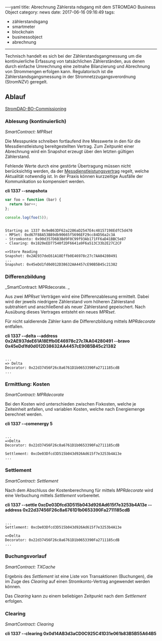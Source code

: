 ---yaml
title: Abrechnung Zählersta ndsgang mit dem STROMDAO Business Object
category: news
date: 2017-06-16 09:16:49
tags:
  - zählerstandsgang
  - smartmeter
  - blockchain
  - businessobject
  - abrechnung
---
Technisch handelt es sich bei der Zählerstandsgangmessung um die kontinuierliche Erfassung von tatsächlichen Zählerständen, aus denen durch einfache Umrechnung eine zeitnahe Bilanzierung und Abrechnung von Strommengen erfolgen kann. Regulatorisch ist die Zählerstandsgangsmessung in der Stromnetzzugangsverordnung (StromNZV) geregelt.

## Ablauf
[StromDAO-BO-Commissioning](https://github.com/energychain/StromDAO-BusinessObject/blob/master/smart_contracts/StromDAO-BO-SC-Commissioning.sol)

### Ablesung (kontinuierlich)
_SmartContract: MPRset_

Die Messpunkte schreiben fortlaufend ihre Messwerte in den für die Messdienstleistung bereitgestellten Vertrag. Zum Zeitpunkt einer Abrechnung wird ein Snapshot erzeugt über den letzten gültigen Zählerstand. 

Fehlende Werte durch eine gestörte Übertragung müssen nicht berücksichtig werden, da der [Messdienstleistungsvertrag](http://127.0.0.1:8180/#/contracts/0x0000000000000000000000000000000000000008) regelt, welche Aktualität notwendig ist. In der Praxis können kurzzeitige Ausfälle der Kommunikation so kompensiert werden. 

**cli 1337 --snapshota**
```js
var foo = function (bar) {
  return bar++;
};

console.log(foo(5));
```

```

Starting as 1337 0x9eB63DF62a2286aD2547E4c48157198EdfC5d470
- MPSet: 0xd67F88A53B89db90665f5696EF29cc84D56a2c3A
- Stromkonto: 0x90d357D6B3Bd9F0C99f93Ab171FF6aD41BBC5e87
- Clearing: 0x1820eED77540f2DF6641a9F6a513C33b2E27C2CF

=>Store Reading
Snapshot: 0x2AE937deE61A18Effb0E46978c27c7AA04280491
...
Snapshot: 0x45eDd1fd0d012D38632AA4457cE90B5B45c21382
```

### Differenzbildung
_SmartContract: MPRdecorate.  _

Aus zwei _MPRset_ Verträgen wird eine Differenzablesung ermittelt. Dabei wird der jeweils niedrigere Zählerstand vom höheren Zählerstand subtrahiert und anschließend als neuer Zählerstand gepeischert. Nach Ausübung dieses Vertrages entsteht ein neues _MPRset_. 

Für nicht saldierende Zähler kann die Differenzbildung mittels _MPRdecorate_ entfallen.

**cli 1337 --delta --address 0x2AE937deE61A18Effb0E46978c27c7AA04280491 --bravo 0x45eDd1fd0d012D38632AA4457cE90B5B45c21382**
```

...
=> Delta
Decorator: 0x22d37456F26c8a6761D1b0653390Fa2711185cdB
...
```


### Ermittlung: Kosten
_SmartContract: MPRdecorate_

Bei den Kosten wird unterschieden zwischen Fixkosten, welche je Zeiteinheit anfallen, und variablen Kosten, welche nach Energiemenge berechnet werden. 

**cli 1337 --comenergy 5**
```cli

...
=>Delta
Decorator: 0x22d37456F26c8a6761D1b0653390Fa2711185cdB

Settlement: 0xcDe03Dfcd3D515b043d926Ad615f7e3253b4A13e
...
```

### Settlement
_SmartContract: Settlement_

Nach dem Abschluss der Kostenberechnung für mittels _MPRdecorate_ wird eine Verbuchung mittels _Settlement_ vorbereitet.

**cli 1337 --settle 0xcDe03Dfcd3D515b043d926Ad615f7e3253b4A13e --address 0x22d37456F26c8a6761D1b0653390Fa2711185cdB**
```

...
Settlement: 0xcDe03Dfcd3D515b043d926Ad615f7e3253b4A13e

=>Delta
Decorator: 0x22d37456F26c8a6761D1b0653390Fa2711185cdB
...
```


### Buchungsvorlauf
_SmartContract: TXCache_

Ergebnis des _Settlement_ ist eine Liste von Transaktionen (Buchungen), die im Zuge des _Clearing_ auf einen Stromkonto-Vertrag angewendet werden können. 

Das _Clearing_ kann zu einem beliebigen Zeitpunkt nach dem _Settlement_ erfolgen.

### Clearing
_SmartContract: Clearing_

**cli 1337 --clearing 0x0d14AB3d3aCD0C925C41D31e061b83B5B55A64B5**
